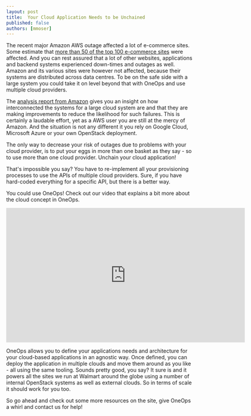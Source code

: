 ```yaml
---
layout: post
title:  Your Cloud Application Needs to be Unchained
published: false
authors: [mmoser]
---
```


The recent major Amazon AWS outage affected a lot of e-commerce sites. Some estimate that
[more than 50 of the top 100 e-commerce sites](http://www.businessinsider.com/aws-outage-hurt-internet-retailers-except-amazon-2017-3)
were affected. And you can rest assured that a lot of other websites, applications and backend systems experienced
down-times and outages as well. Amazon and its various sites were however not affected, because their systems are
distributed across data centres. To be on the safe side with a large system you could take it on level beyond that
with OneOps and use multiple cloud providers.

<!--more-->

The [analysis report from Amazon](https://aws.amazon.com/message/41926/) gives you an insight on how
interconnected the systems for a large cloud system are and that they are making improvements to reduce the
likelihood for such failures. This is certainly a laudable effort, yet as a AWS user you are still at the mercy of
Amazon. And the situation is not any different it you rely on Google Cloud, Microsoft Azure or
your own OpenStack deployment.

The only way to decrease your risk of outages due to problems with your cloud provider, is to put your eggs in
more than one basket as they say - so to use more than one cloud provider. Unchain your cloud application!

That's impossible you say? You have to re-implement all your provisioning processes to use the APIs of multiple
cloud providers. Sure, if you have hard-coded everything for a specific API, but there is a better way.

You could use OneOps! Check out our video that explains a bit more about the cloud concept in OneOps.

<div class="video">
<iframe width="640" height="360" src="https://www.youtube.com/embed/tmFguo76K90" frameborder="0" allowfullscreen></iframe>
</div>

OneOps allows you to define your applications needs and architecture for your cloud-based applications in an
agnostic way.  Once defined, you can deploy the application in multiple clouds and move them around as you like -
all using the same tooling.  Sounds pretty good, you say? It sure is and it powers all the sites we run at Walmart
around the globe using a number of internal OpenStack systems as well as external clouds. So in terms of scale it
should work for you too.

So go ahead and check out some more resources on the site, give OneOps a whirl and contact us for help!


